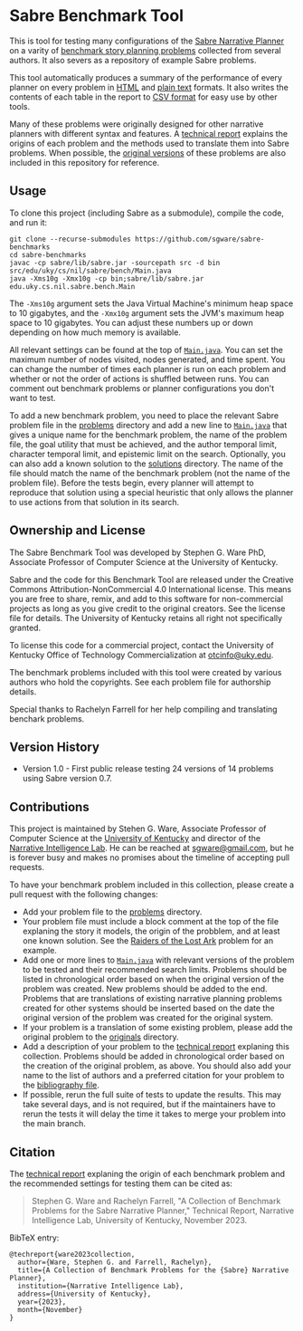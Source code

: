 # Sabre Benchmark Tool

This is tool for testing many configurations of the
[Sabre Narrative Planner](https://github.com/sgware/sabre) on a varity of
[benchmark story planning problems](problems) collected from several authors. It
also severs as a repository of example Sabre problems.

This tool automatically produces a summary of the performance of every planner
on every problem in [HTML](results.html) and [plain text](results.txt) formats.
It also writes the contents of each table in the report to [CSV format](results)
for easy use by other tools.

Many of these problems were originally designed for other narrative planners
with different syntax and features. A [technical report](report.pdf) explains
the origins of each problem and the methods used to translate them into Sabre
problems. When possible, the [original versions](originals) of these problems
are also included in this repository for reference.

## Usage

To clone this project (including Sabre as a submodule), compile the code, and
run it:

```
git clone --recurse-submodules https://github.com/sgware/sabre-benchmarks
cd sabre-benchmarks
javac -cp sabre/lib/sabre.jar -sourcepath src -d bin src/edu/uky/cs/nil/sabre/bench/Main.java
java -Xms10g -Xmx10g -cp bin;sabre/lib/sabre.jar edu.uky.cs.nil.sabre.bench.Main
```

The `-Xms10g` argument sets the Java Virtual Machine's minimum heap space to 10
gigabytes, and the `-Xmx10g` argument sets the JVM's maximum heap space to 10
gigabytes. You can adjust these numbers up or down depending on how much memory
is available.

All relevant settings can be found at the top of
[`Main.java`](src/edu/uky/cs/nil/sabre/bench/Main.java). You can set the maximum
number of nodes visited, nodes generated, and time spent. You can change the
number of times each planner is run on each problem and whether or not the order
of actions is shuffled between runs. You can comment out benchmark problems or
planner configurations you don't want to test.

To add a new benchmark problem, you need to place the relevant Sabre problem
file in the [problems](problems) directory and add a new line to
[`Main.java`](src/edu/uky/cs/nil/sabre/bench/Main.java) that gives a unique name
for the benchmark problem, the name of the problem file, the goal utility that
must be achieved, and the author temporal limit, character temporal limit, and
epistemic limit on the search. Optionally, you can also add a known solution to
the [solutions](solutions) directory. The name of the file should match the name
of the benchmark problem (not the name of the problem file). Before the tests
begin, every planner will attempt to reproduce that solution using a special
heuristic that only allows the planner to use actions from that solution in its
search.

## Ownership and License

The Sabre Benchmark Tool was developed by Stephen G. Ware PhD, Associate
Professor of Computer Science at the University of Kentucky.

Sabre and the code for this Benchmark Tool are released under the Creative
Commons Attribution-NonCommercial 4.0 International license. This means you are
free to share, remix, and add to this software for non-commercial projects as
long as you give credit to the original creators. See the license file for
details. The University of Kentucky retains all right not specifically granted.

To license this code for a commercial project, contact the University of
Kentucky Office of Technology Commercialization at <otcinfo@uky.edu>.

The benchmark problems included with this tool were created by various authors
who hold the copyrights. See each problem file for authorship details.

Special thanks to Rachelyn Farrell for her help compiling and translating
benchark problems.

## Version History

- Version 1.0 - First public release testing 24 versions of 14 problems using
  Sabre version 0.7.

## Contributions

This project is maintained by Stehen G. Ware, Associate Professor of Computer
Science at the [University of Kentucky](http://uky.edu) and director of the
[Narrative Intelligence Lab](http://cs.uky.edu/~sgware). He can be reached at
sgware@gmail.com, but he is forever busy and makes no promises about the
timeline of accepting pull requests.

To have your benchmark problem included in this collection, please create a pull
request with the following changes:
- Add your problem file to the [problems](problems) directory.
- Your problem file must include a block comment at the top of the file
  explaning the story it models, the origin of the probblem, and at least one
  known solution. See the [Raiders of the Lost Ark](problems/raiders.txt)
  problem for an example.
- Add one or more lines to
  [`Main.java`](src/edu/uky/cs/nil/sabre/bench/Main.java) with relevant versions
  of the problem to be tested and their recommended search limits. Problems
  should be listed in chronological order based on when the original version of
  the problem was created. New problems should be added to the end. Problems
  that are translations of existing narrative planning problems created for
  other systems should be inserted based on the date the original version of the
  problem was created for the original system.
- If your problem is a translation of some existing problem, please add the
  original problem to the [originals](originals) directory.
- Add a description of your problem to the [technical report](report/report.tex)
  explaning this collection. Problems should be added in chronological order
  based on the creation of the original problem, as above. You should also add
  your name to the list of authors and a preferred citation for your problem to
  the [bibliography file](report/bibliography.bib).
- If possible, rerun the full suite of tests to update the results. This may take
  several days, and is not required, but if the maintainers have to rerun the
  tests it will delay the time it takes to merge your problem into the main
  branch.

## Citation

The [technical report](report.pdf) explaning the origin of each benchmark
problem and the recommended settings for testing them can be cited as:

> Stephen G. Ware and Rachelyn Farrell, "A Collection of Benchmark Problems for
> the Sabre Narrative Planner," Technical Report, Narrative Intelligence Lab,
> University of Kentucky, November 2023.

BibTeX entry:

```
@techreport{ware2023collection,
  author={Ware, Stephen G. and Farrell, Rachelyn},
  title={A Collection of Benchmark Problems for the {Sabre} Narrative Planner},
  institution={Narrative Intelligence Lab},
  address={University of Kentucky},
  year={2023},
  month={November}
}
```